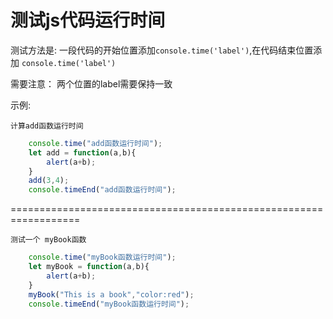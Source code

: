 # 测试js代码运行时间

测试方法是:
	一段代码的开始位置添加`console.time('label')`,在代码结束位置添加
	`console.time('label')`

需要注意：
	两个位置的label需要保持一致

示例:

	计算add函数运行时间

```js
	console.time("add函数运行时间");
	let add = function(a,b){
		alert(a+b);
	}
	add(3,4);
	console.timeEnd("add函数运行时间");
```
==================================================================


	测试一个 myBook函数

```js
	console.time("myBook函数运行时间");
	let myBook = function(a,b){
		alert(a+b);
	}
	myBook("This is a book","color:red");
	console.timeEnd("myBook函数运行时间");
```
